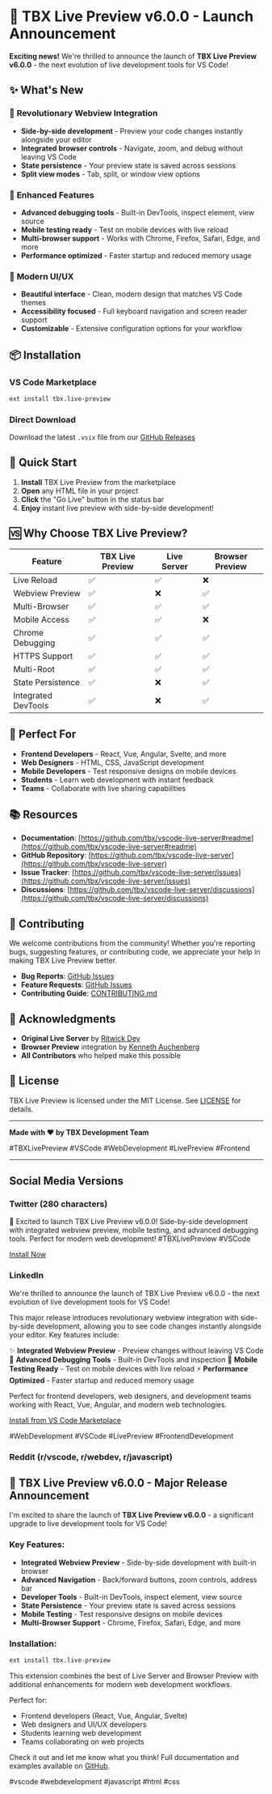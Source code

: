 # 🚀 TBX Live Preview v6.0.0 - Launch Announcement

**Exciting news!** We're thrilled to announce the launch of **TBX Live Preview v6.0.0** - the next evolution of live development tools for VS Code!

## ✨ What's New

### 🎯 **Revolutionary Webview Integration**

- **Side-by-side development** - Preview your code changes instantly alongside your editor
- **Integrated browser controls** - Navigate, zoom, and debug without leaving VS Code
- **State persistence** - Your preview state is saved across sessions
- **Split view modes** - Tab, split, or window view options

### 🔧 **Enhanced Features**

- **Advanced debugging tools** - Built-in DevTools, inspect element, view source
- **Mobile testing ready** - Test on mobile devices with live reload
- **Multi-browser support** - Works with Chrome, Firefox, Safari, Edge, and more
- **Performance optimized** - Faster startup and reduced memory usage

### 🎨 **Modern UI/UX**

- **Beautiful interface** - Clean, modern design that matches VS Code themes
- **Accessibility focused** - Full keyboard navigation and screen reader support
- **Customizable** - Extensive configuration options for your workflow

## 📦 Installation

### VS Code Marketplace

```bash
ext install tbx.live-preview
```

### Direct Download

Download the latest `.vsix` file from our [GitHub Releases](https://github.com/TheMailmans/vscode-inline-live-server/releases)

## 🚀 Quick Start

1. **Install** TBX Live Preview from the marketplace
2. **Open** any HTML file in your project
3. **Click** the "Go Live" button in the status bar
4. **Enjoy** instant live preview with side-by-side development!

## 🆚 Why Choose TBX Live Preview?

| Feature             | TBX Live Preview | Live Server | Browser Preview |
| ------------------- | ---------------- | ----------- | --------------- |
| Live Reload         | ✅               | ✅          | ❌              |
| Webview Preview     | ✅               | ❌          | ✅              |
| Multi-Browser       | ✅               | ✅          | ✅              |
| Mobile Access       | ✅               | ✅          | ❌              |
| Chrome Debugging    | ✅               | ✅          | ✅              |
| HTTPS Support       | ✅               | ✅          | ✅              |
| Multi-Root          | ✅               | ✅          | ✅              |
| State Persistence   | ✅               | ❌          | ✅              |
| Integrated DevTools | ✅               | ❌          | ✅              |

## 🎯 Perfect For

- **Frontend Developers** - React, Vue, Angular, Svelte, and more
- **Web Designers** - HTML, CSS, JavaScript development
- **Mobile Developers** - Test responsive designs on mobile devices
- **Students** - Learn web development with instant feedback
- **Teams** - Collaborate with live sharing capabilities

## 📚 Resources

- **Documentation**: [https://github.com/tbx/vscode-live-server#readme](https://github.com/tbx/vscode-live-server#readme)
- **GitHub Repository**: [https://github.com/tbx/vscode-live-server](https://github.com/tbx/vscode-live-server)
- **Issue Tracker**: [https://github.com/tbx/vscode-live-server/issues](https://github.com/tbx/vscode-live-server/issues)
- **Discussions**: [https://github.com/tbx/vscode-live-server/discussions](https://github.com/tbx/vscode-live-server/discussions)

## 🤝 Contributing

We welcome contributions from the community! Whether you're reporting bugs, suggesting features, or contributing code, we appreciate your help in making TBX Live Preview better.

- **Bug Reports**: [GitHub Issues](https://github.com/tbx/vscode-live-server/issues)
- **Feature Requests**: [GitHub Issues](https://github.com/tbx/vscode-live-server/issues)
- **Contributing Guide**: [CONTRIBUTING.md](https://github.com/tbx/vscode-live-server/blob/main/CONTRIBUTING.md)

## 🙏 Acknowledgments

- **Original Live Server** by [Ritwick Dey](https://github.com/ritwickdey)
- **Browser Preview** integration by [Kenneth Auchenberg](https://github.com/auchenberg)
- **All Contributors** who helped make this possible

## 📄 License

TBX Live Preview is licensed under the MIT License. See [LICENSE](https://github.com/tbx/vscode-live-server/blob/main/LICENSE) for details.

---

**Made with ❤️ by TBX Development Team**

#TBXLivePreview #VSCode #WebDevelopment #LivePreview #Frontend

---

## Social Media Versions

### Twitter (280 characters)

🚀 Excited to launch TBX Live Preview v6.0.0! Side-by-side development with integrated webview preview, mobile testing, and advanced debugging tools. Perfect for modern web development! #TBXLivePreview #VSCode

[Install Now](https://marketplace.visualstudio.com/items?itemName=tbx.live-preview)

### LinkedIn

We're thrilled to announce the launch of TBX Live Preview v6.0.0 - the next evolution of live development tools for VS Code!

This major release introduces revolutionary webview integration with side-by-side development, allowing you to see code changes instantly alongside your editor. Key features include:

✨ **Integrated Webview Preview** - Preview changes without leaving VS Code
🔧 **Advanced Debugging Tools** - Built-in DevTools and inspection
📱 **Mobile Testing Ready** - Test on mobile devices with live reload
⚡ **Performance Optimized** - Faster startup and reduced memory usage

Perfect for frontend developers, web designers, and development teams working with React, Vue, Angular, and modern web technologies.

[Install from VS Code Marketplace](https://marketplace.visualstudio.com/items?itemName=tbx.live-preview)

#WebDevelopment #VSCode #LivePreview #FrontendDevelopment

### Reddit (r/vscode, r/webdev, r/javascript)

## 🚀 TBX Live Preview v6.0.0 - Major Release Announcement

I'm excited to share the launch of **TBX Live Preview v6.0.0** - a significant upgrade to live development tools for VS Code!

### Key Features:

- **Integrated Webview Preview** - Side-by-side development with built-in browser
- **Advanced Navigation** - Back/forward buttons, zoom controls, address bar
- **Developer Tools** - Built-in DevTools, inspect element, view source
- **State Persistence** - Your preview state is saved across sessions
- **Mobile Testing** - Test responsive designs on mobile devices
- **Multi-Browser Support** - Chrome, Firefox, Safari, Edge, and more

### Installation:

```bash
ext install tbx.live-preview
```

This extension combines the best of Live Server and Browser Preview with additional enhancements for modern web development workflows.

Perfect for:

- Frontend developers (React, Vue, Angular, Svelte)
- Web designers and UI/UX developers
- Students learning web development
- Teams collaborating on web projects

Check it out and let me know what you think! Full documentation and examples available on [GitHub](https://github.com/tbx/vscode-live-server).

#vscode #webdevelopment #javascript #html #css
